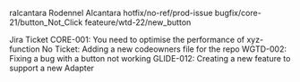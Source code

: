 ralcantara Rodennel Alcantara
hotfix/no-ref/prod-issue
bugfix/core-21/button_Not_Click
feateure/wtd-22/new_button

Jira Ticket CORE-001: You need to optimise the performance of xyz-function
No Ticket: Adding a new codeowners file for the repo
WGTD-002: Fixing a bug with a button not working
GLIDE-012: Creating a new feature to support a new Adapter